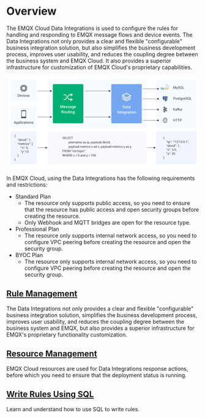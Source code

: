 # Overview

The EMQX Cloud Data Integrations is used to configure the rules for handling and responding to EMQX message flows and device events. The Data Integrations not only provides a clear and flexible "configurable" business integration solution, but also simplifies the business development process, improves user usability, and reduces the coupling degree between the business system and EMQX Cloud. It also provides a superior infrastructure for customization of EMQX Cloud's proprietary capabilities.

![rule_engine](../rule_engine/_assets/integration_intro_01.png)

In EMQX Cloud, using the Data Integrations has the following requirements and restrictions:

- Standard Plan
  - The resource only supports public access, so you need to ensure that the resource has public access and open security groups before creating the resource.
  - Only Webhook and MQTT bridges are open for the resource type.
- Professional Plan
  - The resource only supports internal network access, so you need to configure VPC peering before creating the resource and open the security group.
- BYOC Plan
  - The resource only supports internal network access, so you need to configure VPC peering before creating the resource and open the security group.

## [Rule Management](../rule_engine/rules.md)

The Data Integrations not only provides a clear and flexible "configurable" business integration solution, simplifies the business development process, improves user usability, and reduces the coupling degree between the business system and EMQX, but also provides a superior infrastructure for EMQX's proprietary functionality customization.

## [Resource Management](../rule_engine/resources.md)

EMQX Cloud resources are used for Data Integrations response actions, before which you need to ensure that the deployment status is running.

## [Write Rules Using SQL](https://docs.emqx.io/en/broker/v4.3/rule/rule-engine.html#sql-statement)

Learn and understand how to use SQL to write rules.
